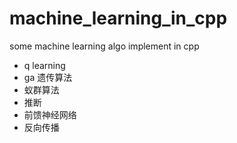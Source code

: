 # machine_learning_in_cpp
some machine learning algo implement in cpp
- q learning
- ga 遗传算法
- 蚁群算法
- 推断
- 前馈神经网络
- 反向传播